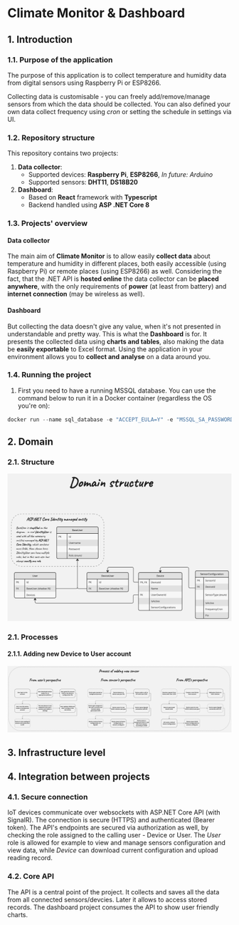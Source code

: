 # Climate Monitor & Dashboard

## 1. Introduction

### 1.1. Purpose of the application

The purpose of this application is to collect temperature and humidity data from digital sensors using Raspberry Pi or ESP8266.

Collecting data is customisable - you can freely add/remove/manage sensors from which the data should be collected. You can also defined your own data collect frequency using *cron* or setting the schedule in settings via UI.

### 1.2. Repository structure

This repository contains two projects:

1. **Data collector**:
    * Supported devices: **Raspberry Pi**, **ESP8266**, *In future: Arduino*
    * Supported sensors: **DHT11**, **DS18B20**
2. **Dashboard**:
    * Based on **React** framework with **Typescript**
    * Backend handled using **ASP .NET Core 8**

### 1.3. Projects' overview

#### Data collector

The main aim of **Climate Monitor** is to allow easily **collect data** about temperature and humidity in different places, both easily accessible (using Raspberry Pi) or remote places (using ESP8266) as well. Considering the fact, that the .NET API is **hosted online** the data collector can be **placed anywhere**, with the only requirements of **power** (at least from battery) and **internet connection** (may be wireless as well).

#### Dashboard

But collecting the data doesn't give any value, when it's not presented in understandable and pretty way. This is what the **Dashboard** is for. It presents the collected data using **charts and tables**, also making the data be **easily exportable** to Excel format.
Using the application in your environment allows you to **collect and analyse** on a data around you.

### 1.4. Running the project

1. First you need to have a running MSSQL database. You can use the command below to run it in a Docker container (regardless the OS you're on):

```powershell
docker run --name sql_database -e "ACCEPT_EULA=Y" -e "MSSQL_SA_PASSWORD=yourStrong(!)Password" -p 1434:1433 -d mcr.microsoft.com/mssql/server:2022-latest
```

## 2. Domain

### 2.1. Structure

![Domain structure](./docs/Domain.jpg)

### 2.1. Processes

#### 2.1.1. Adding new Device to User account

![Process schema of adding new device to user account](./docs/Adding_new_device.jpg)

## 3. Infrastructure level

## 4. Integration between projects

### 4.1. Secure connection

IoT devices communicate over websockets with ASP.NET Core API (with SignalR). The connection is secure (HTTPS) and authenticated (Bearer token). The API's endpoints are secured via authorization as well, by checking the role assigned to the calling user - Device or User. The *User* role is allowed for example to view and manage sensors configuration and view data, while *Device* can download current configuration and upload reading record.

### 4.2. Core API

The API is a central point of the project. It collects and saves all the data from all connected sensors/devcies. Later it allows to access stored records. The dashboard project consumes the API to show user friendly charts.
